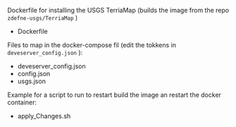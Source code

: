 Dockerfile for installing the USGS TerriaMap (builds the image from the repo `zdefne-usgs/TerriaMap` )
 - Dockerfile

Files to map in the docker-compose fil (edit the tokkens in `deveserver_config.json` ):
 - deveserver_config.json 
 - config.json
 - usgs.json
 
 Example for a script to run to restart build the image an restart the docker container:
  - apply_Changes.sh


 
